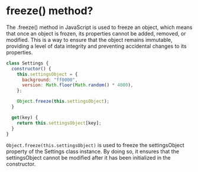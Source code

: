 # freeze() method?

The .freeze() method in JavaScript is used to freeze an object, which means that once an object is frozen, its properties cannot be added, removed, or modified. This is a way to ensure that the object remains immutable, providing a level of data integrity and preventing accidental changes to its properties.

 
```js
class Settings {
  constructor() {
    this.settingsObject = {
      background: "ff0000",
      version: Math.floor(Math.random() * 4000),
    };

    Object.freeze(this.settingsObject);
  }

  get(key) {
    return this.settingsObject[key];
  }
}

```

`Object.freeze(this.settingsObject)` is used to freeze the settingsObject property of the Settings class instance. By doing so, it ensures that the settingsObject cannot be modified after it has been initialized in the constructor.
